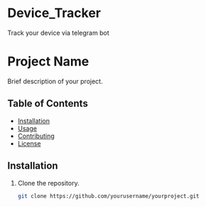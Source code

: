 # Device_Tracker
Track your device via telegram bot
# Project Name

Brief description of your project.

## Table of Contents

- [Installation](#installation)
- [Usage](#usage)
- [Contributing](#contributing)
- [License](#license)

## Installation

1. Clone the repository.
   ```bash
   git clone https://github.com/yourusername/yourproject.git
